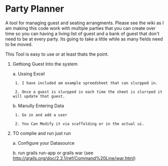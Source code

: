 Party Planner
============

A tool for managing guest and seating arrangments.  Please see the wiki as I am making this code work with multiple parties that you
can create over time so you can having a living list of guest and a bank of guest that don't need to be at every party.  Its going to take a little while as many fields need to be moved.


This Tool is easy to use or at least thats the point.

1. Gettiong Guest Into the system 

    a. Ussing Excel
    
        1. I have included am example spreedsheet that can slurpped in. 
        
        2. Once a guest is slurpped in each time the sheet is slurrped it will update that guest.
        
    b. Manully Entering Data
    
        1. Go in and add a user
        
        2. You Can Modify it via scaffolding or in the actual ui.

    
2. TO complie and run just run

    a. Configure your Datasource

    b. run grails run-app or grails war (see http://grails.org/doc/2.2.1/ref/Command%20Line/war.html)
   

